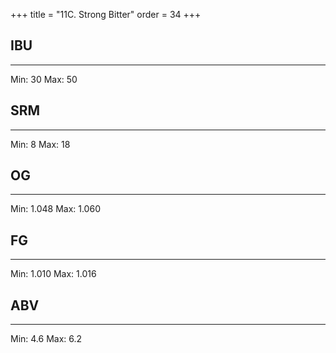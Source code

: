 +++
title = "11C. Strong Bitter"
order = 34
+++
## IBU
******
Min: 30
Max: 50
## SRM
******
Min: 8
Max: 18
## OG
******
Min: 1.048
Max: 1.060
## FG
******
Min: 1.010
Max: 1.016
## ABV
******
Min: 4.6
Max: 6.2
